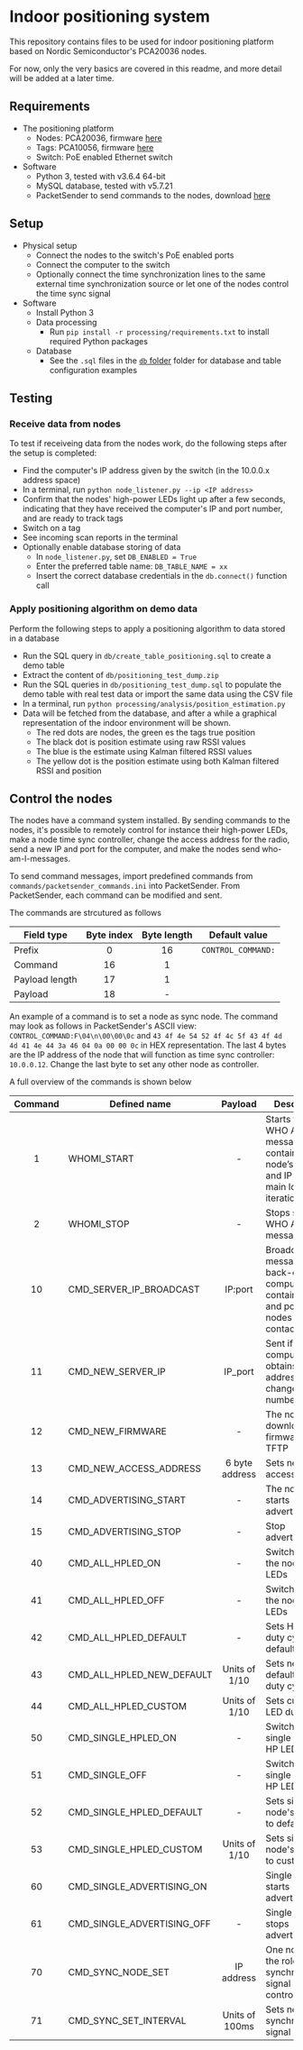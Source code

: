 # Indoor positioning system

This repository contains files to be used for indoor positioning platform based on Nordic Semiconductor's PCA20036 nodes. 

For now, only the very basics are covered in this readme, and more detail will be added at a later time.

## Requirements
- The positioning platform
  - Nodes: PCA20036, firmware [here](https://github.com/jtguggedal/positioning_firmware/tree/master/node)
  - Tags: PCA10056, firmware [here](https://github.com/jtguggedal/positioning_firmware/tree/master/tag)
  - Switch: PoE enabled Ethernet switch
- Software
  - Python 3, tested with v3.6.4 64-bit
  - MySQL database, tested with v5.7.21
  - PacketSender to send commands to the nodes, download [here](https://packetsender.com/)


## Setup 
- Physical setup
  - Connect the nodes to the switch's PoE enabled ports
  - Connect the computer to the switch
  - Optionally connect the time synchronization lines to the same external time synchronization source or let one of the nodes control the time sync signal
- Software
  - Install Python 3
  - Data processing
    - Run `pip install -r processing/requirements.txt` to install required Python packages
  - Database
    - See the `.sql` files in the [`db`  folder](https://github.com/jtguggedal/positioning_backend/tree/master/db/) folder for database and table configuration examples



## Testing
### Receive data from nodes

To test if receiveing data from the nodes work, do the following steps after the setup is completed:
- Find the computer's IP address given by the switch (in the 10.0.0.x address space)
- In a terminal, run `python node_listener.py --ip <IP address>`
- Confirm that the nodes' high-power LEDs light up after a few seconds, indicating that they have received the computer's IP and port number, and are ready to track tags
- Switch on a tag
- See incoming scan reports in the terminal
- Optionally enable database storing of data
  - In `node_listener.py`, set `DB_ENABLED = True` 
  - Enter the preferred table name: `DB_TABLE_NAME = xx` 
  - Insert the correct database credentials in the `db.connect()` function call


### Apply positioning algorithm on demo data
Perform the following steps to apply a positioning algorithm to data stored in a database
- Run the SQL query in `db/create_table_positioning.sql` to create a demo table 
- Extract the content of `db/positioning_test_dump.zip`
- Run the SQL queries in `db/positioning_test_dump.sql` to populate the demo table with real test data or import the same data using the CSV file
- In a terminal, run `python processing/analysis/position_estimation.py`
- Data will be fetched from the database, and after a while a graphical representation of the indoor environment will be shown. 
  - The red dots are nodes, the green es the tags true position
  - The black dot is position estimate using raw RSSI values
  - The blue is the estimate using Kalman filtered RSSI values
  - The yellow dot is the position estimate using both Kalman filtered RSSI and position

## Control the nodes
The nodes have a command system installed. By sending commands to the nodes, it's possible to remotely control for instance their high-power LEDs, make a node time sync controller, change the access address for the radio, send a new IP and port for the computer, and make the nodes send who-am-I-messages. 

To send command messages, import predefined commands from `commands/packetsender_commands.ini` into PacketSender. From PacketSender, each command can be modified and sent. 

The commands are strcutured as follows

| Field type  | Byte index  | Byte length   | Default value   |
|-------------|:-------------:|:---------------:|:-----------------:|
| Prefix      | 0 | 16 | `CONTROL_COMMAND:` |
| Command     | 16 | 1  ||
| Payload length | 17 |1   ||
| Payload        | 18 | -  ||

An example of a command is to set a node as sync node. The command may look as follows in PacketSender's ASCII view: `CONTROL_COMMAND:F\04\n\00\00\0c` and `43 4f 4e 54 52 4f 4c 5f 43 4f 4d 4d 41 4e 44 3a 46 04 0a 00 00 0c` in HEX representation. The last 4 bytes are the IP address of the node that will function as time sync controller: `10.0.0.12`. Change the last byte to set any other node as controller.

A full overview of the commands is shown below

| Command | Defined name | Payload | Description | 
|:----:|--------------|:-------:|-------------|
  1  | WHOMI_START   | -| Starts to send WHO AM I messages containing the node’s MAC and IP every main loop iteration
  2  | WHOMI_STOP |- | Stops sending WHO AM I messages
  10 | CMD_SERVER_IP_BROADCAST  | IP:port | Broadcast message from back-end computer containing IP and port for nodes to contact it |
  11 | CMD_NEW_SERVER_IP | IP_port | Sent if computer obtains new IP address or changes port number |
  12 | CMD_NEW_FIRMWARE |- |  The node can download new firmware via TFTP 
  13 | CMD_NEW_ACCESS_ADDRESS     | 6 byte address |  Sets new BLE access address                                 
  14 | CMD_ADVERTISING_START  | -  |  The nodes starts advertising                                
  15 | CMD_ADVERTISING_STOP  | -  |  Stop advertising                                            
  40 | CMD_ALL_HPLED_ON   | -   |  Switches on all the nodes' HP LEDs                          
  41 | CMD_ALL_HPLED_OFF  | -  |  Switches off all the nodes' HP LEDs                         
  42 | CMD_ALL_HPLED_DEFAULT |  - |  Sets HP LED duty cycle to default                           
  43 | CMD_ALL_HPLED_NEW_DEFAULT   | Units of 1/10  |  Sets new default HP LED duty cycle                          
  44 | CMD_ALL_HPLED_CUSTOM      | Units of 1/10   |  Sets custom HP LED duty cycle                               
  50 | CMD_SINGLE_HPLED_ON   |-  |  Switches on single node's HP LED                            
  51 | CMD_SINGLE_OFF|  -                                                          |  Switches off single node's HP LED                           
  52 | CMD_SINGLE_HPLED_DEFAULT   | -   |  Sets single node's HP LED to default                        
  53 | CMD_SINGLE_HPLED_CUSTOM   | Units of 1/10   |  Sets single node's HP LED to custom value                   
  60 | CMD_SINGLE_ADVERTISING_ON  |  |  Single node starts advertising                              
  61 | CMD_SINGLE_ADVERTISING_OFF | - |  Single node stops advertising                               
  70 | CMD_SYNC_NODE_SET  | IP address |  One node gets the role as synchronization signal controller 
  71 | CMD_SYNC_SET_INTERVAL | Units of 100ms  |  Sets new synchronization signal interval                                                 

